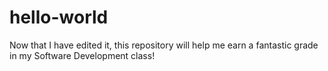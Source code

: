 # hello-world
Now that I have edited it, this repository will help me earn a fantastic grade in my Software Development class!
